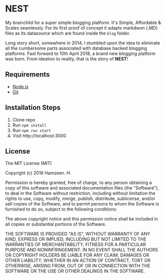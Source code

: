 # NEST

My brainchild for a super simple blogging platform. It's Simple, Affordable & Scales seamlessly. For its first proof of concept it adapts markdwon (.MD) files as its datasource which are found inside the `blog` folder.

Long story short, somewhere in 2014, I stumbled upon the idea to eliminate all the cumbersome parts associated with database backed blogging platforms. Fast forward to 10th April 2018, a brand new blogging platform was born. From ideation to reality, that is the story of **NEST**!

## Requirements

* [Node.js](http://nodejs.org/)
* [Git](https://git-scm.com/)

## Installation Steps

1. Clone repo
2. Run `npm install`
3. Run `npm run start`
4. Visit http://localhost:3000

## License

The MIT License (MIT)

Copyright (c) 2018 Hamzeen. H.

Permission is hereby granted, free of charge, to any person obtaining a copy of this software and associated documentation files (the "Software"), to deal in the Software without restriction, including without limitation the rights to use, copy, modify, merge, publish, distribute, sublicense, and/or sell copies of the Software, and to permit persons to whom the Software is furnished to do so, subject to the following conditions:

The above copyright notice and this permission notice shall be included in all copies or substantial portions of the Software.

THE SOFTWARE IS PROVIDED "AS IS", WITHOUT WARRANTY OF ANY KIND, EXPRESS OR IMPLIED, INCLUDING BUT NOT LIMITED TO THE WARRANTIES OF MERCHANTABILITY, FITNESS FOR A PARTICULAR PURPOSE AND NONINFRINGEMENT. IN NO EVENT SHALL THE AUTHORS OR COPYRIGHT HOLDERS BE LIABLE FOR ANY CLAIM, DAMAGES OR OTHER LIABILITY, WHETHER IN AN ACTION OF CONTRACT, TORT OR OTHERWISE, ARISING FROM, OUT OF OR IN CONNECTION WITH THE SOFTWARE OR THE USE OR OTHER DEALINGS IN THE SOFTWARE.
